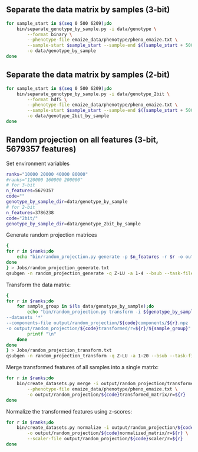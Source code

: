 ## Separate the data matrix by samples (3-bit)
```bash
for sample_start in $(seq 0 500 6209);do
    bin/separate_genotype_by_sample.py -i data/genotype \
        --format binary \
        --phenotype-file emaize_data/phenotype/pheno_emaize.txt \
        --sample-start $sample_start --sample-end $((sample_start + 500)) \
        -o data/genotype_by_sample
done
```

## Separate the data matrix by samples (2-bit)
```bash
for sample_start in $(seq 0 500 6209);do
    bin/separate_genotype_by_sample.py -i data/genotype_2bit \
        --format hdf5 \
        --phenotype-file emaize_data/phenotype/pheno_emaize.txt \
        --sample-start $sample_start --sample-end $((sample_start + 500)) \
        -o data/genotype_2bit_by_sample
done
```

## Random projection on all features (3-bit, 5679357 features)
Set environment variables
```bash
ranks="10000 20000 40000 80000"
#ranks="120000 160000 200000"
# for 3-bit
n_features=5679357
code=""
genotype_by_sample_dir=data/genotype_by_sample
# for 2-bit
n_features=3786238
code="2bit/"
genotype_by_sample_dir=data/genotype_2bit_by_sample
```
Generate random projection matrices
```bash
{
for r in $ranks;do
    echo "bin/random_projection.py generate -p $n_features -r $r -o output/random_projection/${code}components/${r}.npz"
done
} > Jobs/random_projection_generate.txt
qsubgen -n random_projection_generate -q Z-LU -a 1-4 --bsub --task-file Jobs/random_projection_generate.txt
```
Transform the data matrix:
```bash
{
for r in $ranks;do
    for sample_group in $(ls data/genotype_by_sample);do
        echo "bin/random_projection.py transform -i ${genotype_by_sample_dir}/${sample_group}
--datasets '*'
--components-file output/random_projection/${code}components/${r}.npz
-o output/random_projection/${code}transformed/r=${r}/${sample_group}" | tr "\n" " "
        printf "\n"
    done
done
} > Jobs/random_projection_transform.txt
qsubgen -n random_projection_transform -q Z-LU -a 1-20 --bsub --task-file Jobs/random_projection_transform.txt
```

Merge transformed features of all samples into a single matrix:
```bash
for r in $ranks;do
    bin/create_datasets.py merge -i output/random_projection/transformed/r=${r}/* \
        --phenotype-file emaize_data/phenotype/pheno_emaize.txt \
        -o output/random_projection/${code}transformed_matrix/r=${r}
done
```

Normalize the transformed features using z-scores:
```bash
for r in $ranks;do
    bin/create_datasets.py normalize -i output/random_projection/${code}transformed_matrix/r=${r} \
        -o output/random_projection/${code}normalized_matrix/r=${r} \
        --scaler-file output/random_projection/${code}scaler/r=${r}
done
```